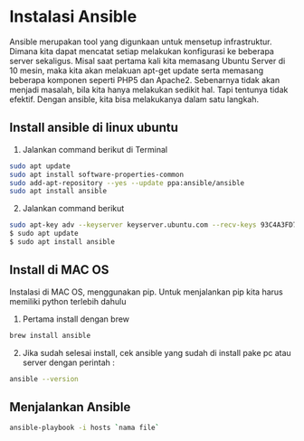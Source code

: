 # Instalasi Ansible


Ansible merupakan tool yang digunkaan untuk mensetup infrastruktur. Dimana kita dapat mencatat setiap melakukan konfigurasi ke beberapa server sekaligus. Misal saat pertama kali kita memasang Ubuntu Server di 10 mesin, maka kita akan melakuan apt-get update serta memasang beberapa komponen seperti PHP5 dan Apache2. Sebenarnya tidak akan menjadi masalah, bila kita hanya melakukan sedikit hal. Tapi tentunya tidak efektif. Dengan ansible, kita bisa melakukanya dalam satu langkah.

## Install ansible di linux ubuntu

1. Jalankan command berikut di Terminal

  ```sh
  sudo apt update
  sudo apt install software-properties-common
  sudo add-apt-repository --yes --update ppa:ansible/ansible
  sudo apt install ansible
  ```

2. Jalankan command berikut

  ```sh
  sudo apt-key adv --keyserver keyserver.ubuntu.com --recv-keys 93C4A3FD7BB9C367
  $ sudo apt update
  $ sudo apt install ansible
  ```

## Install di MAC OS

Instalasi di MAC OS, menggunakan pip. Untuk menjalankan pip kita harus memiliki python terlebih dahulu

1. Pertama install dengan brew
  ```sh
  brew install ansible
  ```

2. Jika sudah selesai install, cek ansible yang sudah di install pake pc atau server dengan perintah :
  ```sh
  ansible --version
  ```


## Menjalankan Ansible

  ```sh
  ansible-playbook -i hosts `nama file`
  ```
